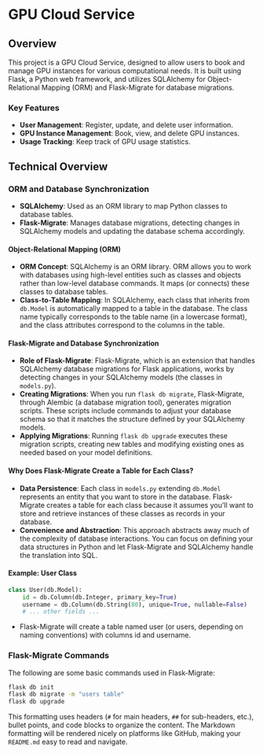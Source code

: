 # GPU Cloud Service

## Overview
This project is a GPU Cloud Service, designed to allow users to book and manage GPU instances for various computational needs. It is built using Flask, a Python web framework, and utilizes SQLAlchemy for Object-Relational Mapping (ORM) and Flask-Migrate for database migrations.

### Key Features
- **User Management**: Register, update, and delete user information.
- **GPU Instance Management**: Book, view, and delete GPU instances.
- **Usage Tracking**: Keep track of GPU usage statistics.

## Technical Overview

### ORM and Database Synchronization
- **SQLAlchemy**: Used as an ORM library to map Python classes to database tables.
- **Flask-Migrate**: Manages database migrations, detecting changes in SQLAlchemy models and updating the database schema accordingly.

#### Object-Relational Mapping (ORM)
- **ORM Concept**: SQLAlchemy is an ORM library. ORM allows you to work with databases using high-level entities such as classes and objects rather than low-level database commands. It maps (or connects) these classes to database tables.
- **Class-to-Table Mapping**: In SQLAlchemy, each class that inherits from `db.Model` is automatically mapped to a table in the database. The class name typically corresponds to the table name (in a lowercase format), and the class attributes correspond to the columns in the table.

#### Flask-Migrate and Database Synchronization
- **Role of Flask-Migrate**: Flask-Migrate, which is an extension that handles SQLAlchemy database migrations for Flask applications, works by detecting changes in your SQLAlchemy models (the classes in `models.py`).
- **Creating Migrations**: When you run `flask db migrate`, Flask-Migrate, through Alembic (a database migration tool), generates migration scripts. These scripts include commands to adjust your database schema so that it matches the structure defined by your SQLAlchemy models.
- **Applying Migrations**: Running `flask db upgrade` executes these migration scripts, creating new tables and modifying existing ones as needed based on your model definitions.

#### Why Does Flask-Migrate Create a Table for Each Class?
- **Data Persistence**: Each class in `models.py` extending `db.Model` represents an entity that you want to store in the database. Flask-Migrate creates a table for each class because it assumes you'll want to store and retrieve instances of these classes as records in your database.
- **Convenience and Abstraction**: This approach abstracts away much of the complexity of database interactions. You can focus on defining your data structures in Python and let Flask-Migrate and SQLAlchemy handle the translation into SQL.

#### Example: User Class
```python
class User(db.Model):
    id = db.Column(db.Integer, primary_key=True)
    username = db.Column(db.String(80), unique=True, nullable=False)
    # ... other fields ...
```
- Flask-Migrate will create a table named user (or users, depending on naming conventions) with columns id and username.

### Flask-Migrate Commands
The following are some basic commands used in Flask-Migrate:
```bash
flask db init
flask db migrate -m "users table"
flask db upgrade
```
This formatting uses headers (`#` for main headers, `##` for sub-headers, etc.), bullet points, and code blocks to organize the content. The Markdown formatting will be rendered nicely on platforms like GitHub, making your `README.md` easy to read and navigate.


